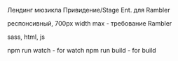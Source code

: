 Лендинг мюзикла Привидение/Stage Ent. для Rambler

респонсивный, 700px width max - требование Rambler

sass, html, js

npm run watch - for watch
npm run build - for build
